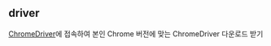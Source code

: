## driver
[ChromeDriver](https://chromedriver.chromium.org/downloads)에 접속하여 본인 Chrome 버전에 맞는 ChromeDriver 다운로드 받기
